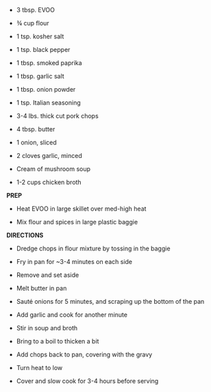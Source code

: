 -   3 tbsp. EVOO

-   ¾ cup flour

-   1 tsp. kosher salt

-   1 tsp. black pepper

-   1 tbsp. smoked paprika

-   1 tbsp. garlic salt

-   1 tbsp. onion powder

-   1 tsp. Italian seasoning

-   3-4 lbs. thick cut pork chops

-   4 tbsp. butter

-   1 onion, sliced

-   2 cloves garlic, minced

-   Cream of mushroom soup

-   1-2 cups chicken broth

**PREP**

-   Heat EVOO in large skillet over med-high heat

-   Mix flour and spices in large plastic baggie

**DIRECTIONS**

-   Dredge chops in flour mixture by tossing in the baggie

-   Fry in pan for ~3-4 minutes on each side

-   Remove and set aside

-   Melt butter in pan

-   Sauté onions for 5 minutes, and scraping up the bottom of the pan

-   Add garlic and cook for another minute

-   Stir in soup and broth

-   Bring to a boil to thicken a bit

-   Add chops back to pan, covering with the gravy

-   Turn heat to low

-   Cover and slow cook for 3-4 hours before serving
